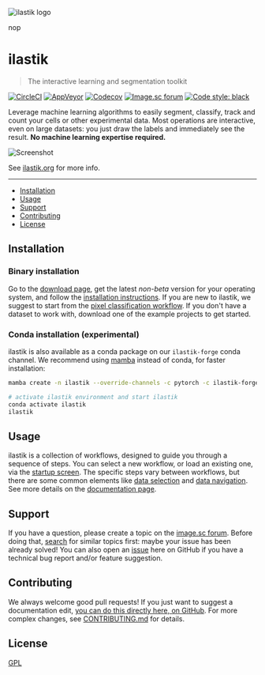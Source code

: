 ![ilastik logo][ilastik-logo]

nop

# ilastik

> The interactive learning and segmentation toolkit

[![CircleCI][circleci-img]][circleci-url]
[![AppVeyor][appveyor-img]][appveyor-url]
[![Codecov][codecov-img]][codecov-url]
[![Image.sc forum][imagesc-img]][imagesc-url]
[![Code style: black][black-img]][black-url]

Leverage machine learning algorithms to easily segment, classify, track and count your cells or other experimental data.
Most operations are interactive, even on large datasets: you just draw the labels and immediately see the result.
**No machine learning expertise required.**

![Screenshot][screenshot]

See [ilastik.org](https://ilastik.org) for more info.

---

* [Installation](#installation)
* [Usage](#usage)
* [Support](#support)
* [Contributing](#contributing)
* [License](#license)

## Installation

### Binary installation

Go to the [download page][download-page], get the latest _non-beta_ version for your operating system, and follow the [installation instructions][how-to-install].
If you are new to ilastik, we suggest to start from the [pixel classification workflow][pixel-classification].
If you don't have a dataset to work with, download one of the example projects to get started.

### Conda installation (experimental)

ilastik is also available as a conda package on our `ilastik-forge` conda channel.
We recommend using [mamba][mamba] instead of conda, for faster installation:

```bash
mamba create -n ilastik --override-channels -c pytorch -c ilastik-forge -c conda-forge ilastik

# activate ilastik environment and start ilastik
conda activate ilastik
ilastik
````

## Usage

ilastik is a collection of workflows, designed to guide you through a sequence of steps.
You can select a new workflow, or load an existing one, via the [startup screen][startup].
The specific steps vary between workflows, but there are some common elements like [data selection][data-selection] and [data navigation][data-navigation].
See more details on the [documentation page][documentation].

## Support

If you have a question, please create a topic on the [image.sc forum][imagesc-url].
Before doing that, [search][imagesc-search] for similar topics first: maybe your issue has been already solved!
You can also open an [issue][issues] here on GitHub if you have a technical bug report and/or feature suggestion.

## Contributing

We always welcome good pull requests!
If you just want to suggest a documentation edit, [you can do this directly here, on GitHub][edit-files-on-github].
For more complex changes, see [CONTRIBUTING.md](CONTRIBUTING.md) for details.

## License

[GPL](LICENSE)

[circleci-img]: https://img.shields.io/circleci/build/github/ilastik/ilastik/main?logo=circleci
[circleci-url]: https://app.circleci.com/pipelines/github/ilastik/ilastik?branch=main
[appveyor-img]: https://img.shields.io/appveyor/build/ilastik/ilastik/main?logo=appveyor
[appveyor-url]: https://ci.appveyor.com/project/ilastik/ilastik/branch/main
[codecov-img]: https://img.shields.io/codecov/c/github/ilastik/ilastik/main
[codecov-url]: https://codecov.io/gh/ilastik/ilastik/branch/main
[imagesc-img]: https://img.shields.io/badge/dynamic/json?color=informational&label=forum.image.sc&query=%24.topic_list.tags%5B0%5D.id&suffix=%20topics&url=https%3A%2F%2Fforum.image.sc%2Ftag%2Filastik.json
[imagesc-url]: https://forum.image.sc/tags/ilastik
[black-img]: https://img.shields.io/badge/code%20style-black-black
[black-url]: https://github.com/psf/black
[ilastik-logo]: https://www.ilastik.org/assets/ilastik-logo.png
[screenshot]: https://www.ilastik.org/assets/img/carousel/crop_training1.jpg
[download-page]: https://www.ilastik.org/download.html
[how-to-install]: https://www.ilastik.org/documentation/basics/installation.html
[documentation]: https://www.ilastik.org/documentation/index.html
[pixel-classification]: https://www.ilastik.org/documentation/pixelclassification/pixelclassification
[startup]: https://www.ilastik.org/documentation/basics/startup
[data-selection]: https://www.ilastik.org/documentation/basics/dataselection
[data-navigation]: https://www.ilastik.org/documentation/basics/navigation
[imagesc-search]: https://forum.image.sc/search
[issues]: https://github.com/ilastik/ilastik/issues
[edit-files-on-github]: https://docs.github.com/en/free-pro-team@latest/github/managing-files-in-a-repository/editing-files-in-another-users-repository
[mamba]: https://github.com/mamba-org/mamba
